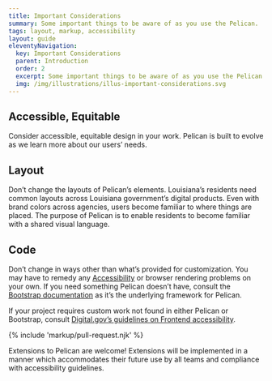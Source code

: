 ```yaml
---
title: Important Considerations
summary: Some important things to be aware of as you use the Pelican.
tags: layout, markup, accessibility
layout: guide
eleventyNavigation:
  key: Important Considerations
  parent: Introduction
  order: 2
  excerpt: Some important things to be aware of as you use the Pelican.
  img: /img/illustrations/illus-important-considerations.svg
---
```


## Accessible, Equitable

Consider accessible, equitable design in your work. Pelican is built to evolve as we learn more about our users’ needs. 

## Layout

Don’t change the layouts of Pelican’s elements. Louisiana’s residents need common layouts across Louisiana government’s digital products. Even with brand colors across agencies, users become familiar to where things are placed. The purpose of Pelican is to enable residents to become familiar with a shared visual language.

## Code

Don’t change in ways other than what’s provided for customization. You may have to remedy any [Accessibility](/accessibility/about-accessibility/) or browser rendering problems on your own. If you need something Pelican doesn’t have, consult the <a href="https://getbootstrap.com/docs/4.6/getting-started/introduction/" target="_blank">Bootstrap documentation</a> as it’s the underlying framework for Pelican.

If your project requires custom work not found in either Pelican or Bootstrap, consult <a href="https://accessibility.digital.gov/front-end/getting-started/" target="_blank">Digital.gov’s guidelines on Frontend accessibility</a>.

{% include 'markup/pull-request.njk' %}

Extensions to Pelican are welcome! Extensions will be implemented in a manner which accommodates their future use by all teams and compliance with accessibility guidelines.
